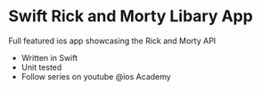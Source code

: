 # Swift Rick and Morty Libary App

Full featured ios app showcasing the Rick and Morty API

- Written in Swift
- Unit tested
- Follow series on youtube @ios Academy

